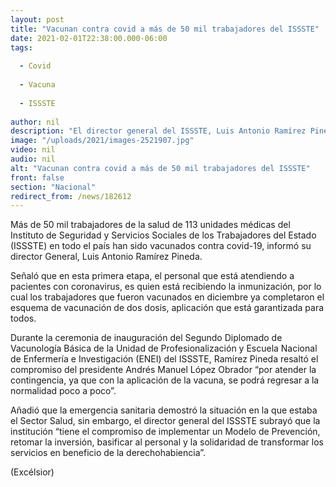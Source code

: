 ```yaml
---
layout: post
title: "Vacunan contra covid a más de 50 mil trabajadores del ISSSTE"
date: 2021-02-01T22:38:00.000-06:00
tags:
  
  - Covid
  
  - Vacuna
  
  - ISSSTE
  
author: nil
description: "El director general del ISSSTE, Luis Antonio Ramírez Pineda, señaló que en esta primera etapa, el personal que está atendiendo a pacientes con covid-19, es el que está recibiendo la inmunización"
image: "/uploads/2021/images-2521907.jpg"
video: nil
audio: nil
alt: "Vacunan contra covid a más de 50 mil trabajadores del ISSSTE"
front: false
section: "Nacional"
redirect_from: /news/182612
---
```


Más de 50 mil trabajadores de la salud de 113 unidades médicas  del Instituto de Seguridad y Servicios Sociales de los Trabajadores del Estado (ISSSTE)  en todo el país han sido vacunados contra covid-19, informó su director General, Luis Antonio Ramírez Pineda.

Señaló que  en esta primera etapa, el personal que está atendiendo a pacientes con coronavirus, es quien está recibiendo la inmunización, por lo cual los trabajadores que  fueron vacunados en diciembre ya completaron el esquema de vacunación de dos dosis,  aplicación que está garantizada para todos.

Durante la ceremonia de inauguración del Segundo Diplomado de Vacunología Básica de la Unidad de Profesionalización y Escuela Nacional de Enfermería e Investigación (ENEI) del  ISSSTE, Ramírez Pineda resaltó el compromiso del presidente Andrés Manuel López Obrador “por atender la contingencia, ya que  con la aplicación de la vacuna, se podrá regresar a la normalidad poco a poco”.

Añadió que la emergencia sanitaria demostró la situación en la que estaba el Sector Salud, sin embargo, el director general del ISSSTE subrayó que la institución “tiene el compromiso de implementar un Modelo de Prevención, retomar la inversión, basificar al personal y la solidaridad de transformar los servicios en beneficio de la derechohabiencia”.

(Excélsior)